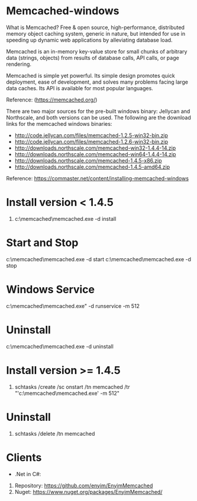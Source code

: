 # Memcached-windows
What is Memcached?
Free & open source, high-performance, distributed memory object caching system, generic in nature, but intended for use in speeding up dynamic web applications by alleviating database load.

Memcached is an in-memory key-value store for small chunks of arbitrary data (strings, objects) from results of database calls, API calls, or page rendering.

Memcached is simple yet powerful. Its simple design promotes quick deployment, ease of development, and solves many problems facing large data caches. Its API is available for most popular languages. 

Reference: (https://memcached.org/)

There are two major sources for the pre-built windows binary: Jellycan and Northscale, and both versions can be used. The following are the download links for the memcached windows binaries:

- http://code.jellycan.com/files/memcached-1.2.5-win32-bin.zip
- http://code.jellycan.com/files/memcached-1.2.6-win32-bin.zip
- http://downloads.northscale.com/memcached-win32-1.4.4-14.zip
- http://downloads.northscale.com/memcached-win64-1.4.4-14.zip
- http://downloads.northscale.com/memcached-1.4.5-x86.zip
- http://downloads.northscale.com/memcached-1.4.5-amd64.zip

Reference: https://commaster.net/content/installing-memcached-windows

# Install version < 1.4.5

1. c:\memcached\memcached.exe -d install

# Start and Stop
c:\memcached\memcached.exe -d start
c:\memcached\memcached.exe -d stop

# Windows Service
c:\memcached\memcached.exe" -d runservice -m 512

# Uninstall
c:\memcached\memcached.exe -d uninstall

# Install version >= 1.4.5

1. schtasks /create /sc onstart /tn memcached /tr "'c:\memcached\memcached.exe' -m 512"

# Uninstall
1. schtasks /delete /tn memcached

# Clients

- .Net in C#:
1. Repository: https://github.com/enyim/EnyimMemcached
2. Nuget: https://www.nuget.org/packages/EnyimMemcached/


